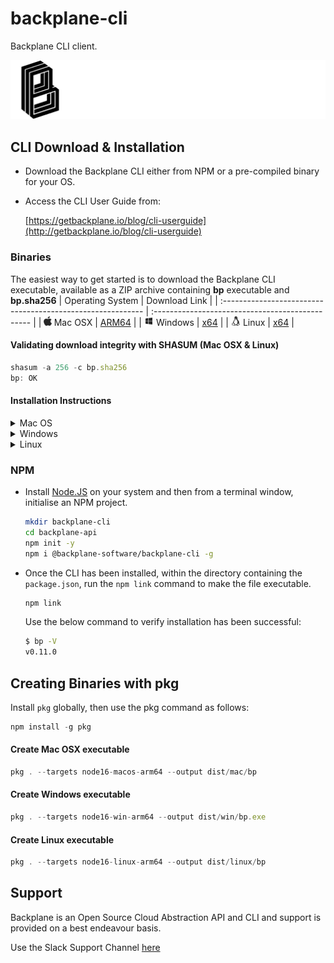 # backplane-cli

Backplane CLI client.

![Backplane Logo](backplane-logo-black.svg)

## CLI Download & Installation

- Download the Backplane CLI either from NPM or a pre-compiled binary for your OS.

- Access the CLI User Guide from:

  [https://getbackplane.io/blog/cli-userguide](http://getbackplane.io/blog/cli-userguide)

### Binaries

The easiest way to get started is to download the Backplane CLI executable, available as a ZIP archive containing **bp** executable and **bp.sha256**
| Operating System | Download Link |
| :---------------------------------------------------------- | :----------------------------------------------- |
| <img  height="15" src="bin/assets/appleicon.svg" /> Mac OSX | [ARM64](http://getbackplane.io/cli/mac/bp.zip) |
| <img height="15" src="bin/assets/windows.svg" /> Windows | [x64](http://getbackplane.io/cli/windows/bp.zip) |
| <img height="15" src="bin/assets/tux.svg" /> Linux | [x64](http://getbackplane.io/cli/linux/bp.zip) |

#### Validating download integrity with SHASUM (Mac OSX & Linux)

```js
shasum -a 256 -c bp.sha256
bp: OK
```

#### Installation Instructions

<details>
    <summary>Mac OS</summary>

- **Download** [bp.zip](/cli/mac/bp.zip)

  <div class="rounded-lg bg-slate-100 p-3 ml-10 text-sm">
    <img src="bin/assets/warning.svg" height="15"  />
    If the Web Browser alerts that the bp.zip file is suspicious, allow the file
  </div>

- Extract **bp.zip** by double-clicking on the file

  <div class="rounded-lg bg-slate-100 p-3 ml-10 text-sm">
    <img src="bin/assets/warning.svg" height="15"  />
    Before you can run 'bp' for the first time, 'Right-click' on the extracted 'bp' file and
    select Open from the context menu and Accept any security warning that
    appears.
  </div>

- Open **Terminal** and from the directory **bp** has been extracted to, run the following command to move the file to your executable path:

  ```bash
  sudo mv bp /usr/local/bin/
  ```

- To verify that **bp** is successfully installed, run:
  ```bash
  bp --version
  1.0.0
  ```

</details>

<details>
    <summary>Windows</summary>
    
- **Download** [bp.zip](/cli/windows/bp.zip)
- **Extract** contents to folder
    ```ps
    expand-archive bp.zip c:\backplane
    ```

- Add **bp.exe** file system environment path

  ```ps
  $newPath = "C:\backplane"
  $currentPath = [System.Environment]::GetEnvironmentVariable("Path", "Machine")
  [System.Environment]::SetEnvironmentVariable("Path", "$currentPath;$newPath", "Machine")
  ```

- **Verify** installation - To check if **bp.exe** is successfully installed, run:

  ```ps
  bp --version
  1.0.0
  ```

</details>

<details>
    <summary>Linux</summary>

- **Download** [bp.zip](/cli/linux/bp.zip)
- **Extract** executable from ZIP file.

  ```bash
  sudo apt install unzip
  unzip bp.zip
  ```

- Move the file to your executable path

  ```bash
  sudo mv ./bp /usr/local/bin/bp
  ```

- **Verify** installation to check that **bp** is successfully installed, run:

  ```bash
  bp --version
  1.0.0
  ```

</details>

### NPM

- Install [Node.JS](https://nodejs.org/en/download) on your system and then from a terminal window, initialise an NPM project.

  ```bash
  mkdir backplane-cli
  cd backplane-api
  npm init -y
  npm i @backplane-software/backplane-cli -g
  ```

- Once the CLI has been installed, within the directory containing the `package.json`, run the `npm link` command to make the file executable.

  ```bash
  npm link
  ```

  Use the below command to verify installation has been successful:

  ```bash
  $ bp -V
  v0.11.0
  ```

## Creating Binaries with pkg

Install `pkg` globally, then use the pkg command as follows:

```js
npm install -g pkg
```

#### Create Mac OSX executable

```js
pkg . --targets node16-macos-arm64 --output dist/mac/bp
```

#### Create Windows executable

```js
pkg . --targets node16-win-arm64 --output dist/win/bp.exe
```

#### Create Linux executable

```js
pkg . --targets node16-linux-arm64 --output dist/linux/bp
```

## Support

Backplane is an Open Source Cloud Abstraction API and CLI and support is provided on a best endeavour basis.

Use the Slack Support Channel [here](https://backplane-dev.slack.com/archives/C07CSJYU2QH)
